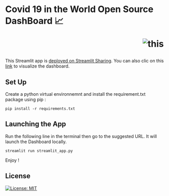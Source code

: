 # Covid 19 in the World Open Source DashBoard 📈  <p style='text-align: right;'> ![this](https://coronavirus.jhu.edu/static/media/jhu-logo-white-horizontal.68872b26.svg) </p>
This Streamlit app is [deployed on Streamlit Sharing](https://share.streamlit.io/). You can also clic on this [link](https://share.streamlit.io/yuliianikolaenko/covid_dashboard_proglib/main) to visualize the dashboard.

 ## Set Up 
 
Create a python virtual environnemnt and install the requirement.txt package using pip :

```
pip install -r requirements.txt
```


## Launching the App

Run the following line in the terminal then go to the suggested URL. It will launch the Dashboard locally.

```
streamlit run streamlit_app.py
```
Enjoy ! 


## License

[![License: MIT](https://img.shields.io/badge/License-MIT-yellow.svg)](https://opensource.org/licenses/MIT)


